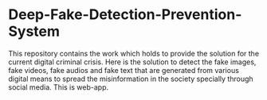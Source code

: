 # Deep-Fake-Detection-Prevention-System
This repository contains the work which holds to provide the solution for the current digital criminal crisis. Here is the solution to detect the fake images, fake videos, fake audios and fake text that are generated from various digital means to spread the misinformation in the society specially through social media. This is web-app.
